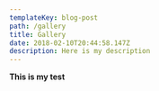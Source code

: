 ```yaml
---
templateKey: blog-post
path: /gallery
title: Gallery
date: 2018-02-10T20:44:58.147Z
description: Here is my description
---
```

**This is my test**
